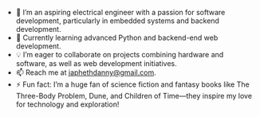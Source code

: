 - 🌟 I’m an aspiring electrical engineer with a passion for software development, particularly in embedded systems and backend development.
- 🌱 Currently learning advanced Python and backend-end web development.
- 💡 I’m eager to collaborate on projects combining hardware and software, as well as web development initiatives.
- 📫 Reach me at japhethdanny@gmail.com.
- ⚡ Fun fact: I’m a huge fan of science fiction and fantasy books like The Three-Body Problem, Dune, and Children of Time—they inspire my love for technology and exploration!

<!---
JaphD/JaphD is a ✨ special ✨ repository because its `README.md` (this file) appears on your GitHub profile.
You can click the Preview link to take a look at your changes.
--->
